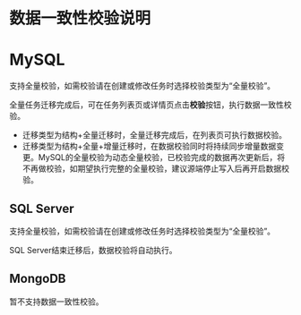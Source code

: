 # 数据一致性校验说明

# MySQL

支持全量校验，如需校验请在创建或修改任务时选择校验类型为“全量校验”。

全量任务迁移完成后，可在任务列表页或详情页点击**校验**按钮，执行数据一致性校验。

- 迁移类型为结构+全量迁移时，全量迁移完成后，在列表页可执行数据校验。
- 迁移类型为结构+全量+增量迁移时，在数据校验同时将持续同步增量数据变更。MySQL的全量校验为动态全量校验，已校验完成的数据再次更新后，将不再做校验，如期望执行完整的全量校验，建议源端停止写入后再开启数据校验。

## SQL Server

支持全量校验，如需校验请在创建或修改任务时选择校验类型为“全量校验”。

SQL Server结束迁移后，数据校验将自动执行。

## MongoDB

暂不支持数据一致性校验。

